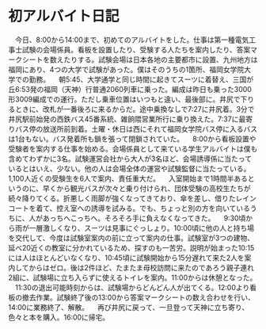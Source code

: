 # 初アルバイト日記

<div class="section">　今日、8:00から14:00まで、初めてのアルバイトをした。仕事は第一種電気工事士試験の会場係員。看板を設置したり、受験する人たちを案内したり、答案マークシートを数えたりする。試験会場は日本各地の主要都市に設置、九州地方は福岡にあり、4つの大学で試験があった。僕はそのうちの1箇所、福岡女学院大学での勤務。 　朝5:45、大学通学と同じ時間に起きてスーツに着替え、三国が丘6:53発の福岡（天神）行普通2060列車に乗った。編成は昨日も乗った3000形3009編成での運行。ただし乗車位置はいつもと違い、最後部に。井尻で下りるときに、改札が一番後ろに来るからだ。途中乗換なしで7:27に井尻着。3分で井尻駅前始発の西鉄バス45番系統、雑餉隈営業所行に乗り換えた。7:37に最寄りバス停の放送所前到着。土曜・休日は西にそれて福岡女学院バス停に入るバスは1台もない。バス発着所も鎖を張って閉鎖されていた。 　8:00から看板設置や受験者を案内する仕事を始める。会場係員として来ている学生アルバイトは僕も含めてわずかに3名。試験運営会社から大人が3名ほど、会場誘導係に当たっているとはいえ、少ない。他の人は会場全体の運営や試験監督に当たっている。1,100人近くの受験生を6人で案内、責任重大だ。 　入室開始まで1時間半あるというのに、早くから観光バスが次々と乗り付けられ、団体受験の高校生たちが続々降りてくる。折悪しく雨脚が強くなってきており、傘を差し、借りたレインコートを着て、控え室への誘導を試みる。でも、ちょっと別の方を向いているうちに、人があっちへこっちへ。そろそろ手に負えなくなってきた。 　9:30頃から雨が一層激しくなり、スーツは見事にぐっしょり。10:00頃に他の人と持ち場を交代して、今度は試験室案内の前に立って案内の仕事。試験室が3つの建物、延べ20近くの教室に分かれているため、探すのも一苦労。説明が始まった10:15には人はほとんどいなくなり、10:45頃に試験開始から15分遅れて来た2人を案内してからはゼロ。後は2件ほど、たまたま母校訪問に来たのであろう親子連れ2組に、試験場に立ち入らずに使えるトイレを案内。11:00からは休憩となった。 　11:30の退出可能時刻からは、試験場からどんどん人が出てくる。12:00より看板の撤去作業。試験終了後の13:00から答案マークシートの数え合わせを行い、14:00に業務終了、解散。 　再び井尻に戻って、一旦登って天神に立ち寄り、色々と本を購入。16:00に帰宅。</div>